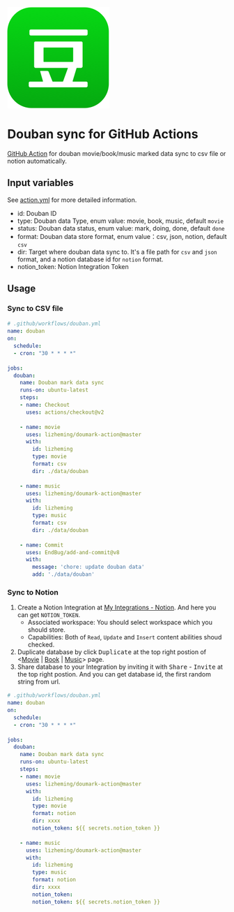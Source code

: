 ![](assets/douban.png)
# Douban sync for GitHub Actions

[GitHub Action](https://github.com/features/actions) for douban movie/book/music marked data sync to csv file or notion automatically.

## Input variables

See [action.yml](action.yml) for more detailed information.
- id: Douban ID
- type: Douban data Type, enum value: movie, book, music, default `movie`
- status: Douban data status, enum value: mark, doing, done, default `done`
- format: Douban data store format, enum value：csv, json, notion, default `csv`
- dir: Target where douban data sync to. It's a file path for `csv` and `json` format, and a notion database id for `notion` format. 
- notion_token: Notion Integration Token
## Usage

### Sync to CSV file

```yml
# .github/workflows/douban.yml
name: douban
on: 
  schedule:
  - cron: "30 * * * *"

jobs:
  douban:
    name: Douban mark data sync
    runs-on: ubuntu-latest
    steps:
    - name: Checkout
      uses: actions/checkout@v2

    - name: movie
      uses: lizheming/doumark-action@master
      with:
        id: lizheming
        type: movie
        format: csv
        dir: ./data/douban

    - name: music
      uses: lizheming/doumark-action@master
      with:
        id: lizheming
        type: music
        format: csv
        dir: ./data/douban
  
    - name: Commit
      uses: EndBug/add-and-commit@v8
      with:
        message: 'chore: update douban data'
        add: './data/douban'
```
### Sync to Notion

1. Create a Notion Integration at [My Integrations - Notion](https://www.notion.so/my-integrations). And here you can get `NOTION_TOKEN`.
    - Associated workspace: You should select workspace which you should store.
    - Capabilities: Both of `Read`, `Update` and `Insert` content abilities shoud checked.
2. Duplicate database by click <kbd>Duplicate</kbd> at the top right postion of <[Movie](https://lizheming.notion.site/d8a363df3ca84ca89ef52208ad874e3b) | [Book](https://lizheming.notion.site/488c17fd89fb424591f68f7cfb029020) | [Music](https://lizheming.notion.site/d80ca60213c54ab99c4376caec0be9d7)> page.
3. Share database to your Integration by inviting it with <kbd>Share</kbd> - <kbd>Invite</kbd> at the top right postion. And you can get database id, the first random string from url.

```yml
# .github/workflows/douban.yml
name: douban
on: 
  schedule:
  - cron: "30 * * * *"

jobs:
  douban:
    name: Douban mark data sync
    runs-on: ubuntu-latest
    steps:
    - name: movie
      uses: lizheming/doumark-action@master
      with:
        id: lizheming
        type: movie
        format: notion
        dir: xxxx
        notion_token: ${{ secrets.notion_token }}
        
    - name: music
      uses: lizheming/doumark-action@master
      with:
        id: lizheming
        type: music
        format: notion
        dir: xxxx
        notion_token: 
        notion_token: ${{ secrets.notion_token }}
```
